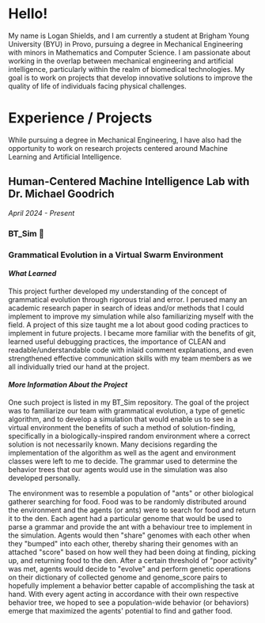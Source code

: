 # Hello!
My name is Logan Shields, and I am currently a student at Brigham Young University (BYU) in Provo, pursuing a degree in Mechanical Engineering with minors in Mathematics and Computer Science. I am passionate about working in the overlap between mechanical engineering and artificial intelligence, particularly within the realm of biomedical technologies. My goal is to work on projects that develop innovative solutions to improve the quality of life of individuals facing physical challenges.

# Experience / Projects
While pursuing a degree in Mechanical Engineering, I have also had the opportunity to work on research projects centered around Machine Learning and Artificial Intelligence.

## Human-Centered Machine Intelligence Lab with Dr. Michael Goodrich 
*April 2024 - Present*

### BT_Sim 🐜 
### Grammatical Evolution in a Virtual Swarm Environment

#### *What Learned*

This project further developed my understanding of the concept of grammatical evolution through rigorous trial and error. I perused many an academic research paper in search of ideas and/or methods that I could implement to improve my simulation while also familiarizing myself with the field. A project of this size taught me a lot about good coding practices to implement in future projects. I became more familiar with the benefits of git, learned useful debugging practices, the importance of CLEAN and readable/understandable code with inlaid comment explanations, and even strengthened effective communication skills with my team members as we all individually tried our hand at the project.

#### *More Information About the Project*

One such project is listed in my BT_Sim repository. The goal of the project was to familiarize our team with grammatical evolution, a type of genetic algorithm, and to develop a simulation that would enable us to see in a virtual environment the benefits of such a method of solution-finding, specifically in a biologically-inspired random environment where a correct solution is not necessarily known. Many decisions regarding the implementation of the algorithm as well as the agent and environment classes were left to me to decide. The grammar used to determine the behavior trees that our agents would use in the simulation was also developed personally.

The environment was to resemble a population of "ants" or other biological gatherer searching for food. Food was to be randomly distributed around the environment and the agents (or ants) were to search for food and return it to the den. Each agent had a particular genome that would be used to parse a grammar and provide the ant with a behaviour tree to implement in the simulation. Agents would then "share" genomes with each other when they "bumped" into each other, thereby sharing their genomes with an attached "score" based on how well they had been doing at finding, picking up, and returning food to the den. After a certain threshold of "poor activity" was met, agents would decide to "evolve" and perform genetic operations on their dictionary of collected genome and genome_score pairs to hopefully implement a behavior better capable of accomplishing the task at hand. With every agent acting in accordance with their own respective behavior tree, we hoped to see a population-wide behavior (or behaviors) emerge that maximized the agents' potential to find and gather food.

<!--
maybe include a comment about how we discovered that we were doing two different kinds of grammatical evolution and got to learn from that
-->

<!--
# SantaFe
One such project is found in 
-->

<!--
**ltshield/ltshield** is a ✨ _special_ ✨ repository because its `README.md` (this file) appears on your GitHub profile.

Here are some ideas to get you started:

- 🔭 I’m currently working on ...
- 🌱 I’m currently learning ...
- 👯 I’m looking to collaborate on ...
- 🤔 I’m looking for help with ...
- 💬 Ask me about ...
- 📫 How to reach me: ...
- 😄 Pronouns: ...
- ⚡ Fun fact: ...
-->
